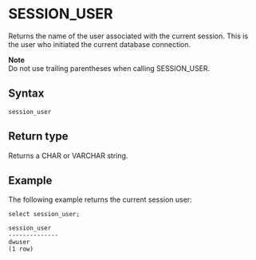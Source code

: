 # SESSION\_USER<a name="r_SESSION_USER"></a>

Returns the name of the user associated with the current session\. This is the user who initiated the current database connection\. 

**Note**  
Do not use trailing parentheses when calling SESSION\_USER\. 

## Syntax<a name="r_SESSION_USER-synopsis"></a>

```
session_user
```

## Return type<a name="r_SESSION_USER-return-type"></a>

Returns a CHAR or VARCHAR string\. 

## Example<a name="r_SESSION_USER-example"></a>

The following example returns the current session user: 

```
select session_user;

session_user
--------------
dwuser
(1 row)
```